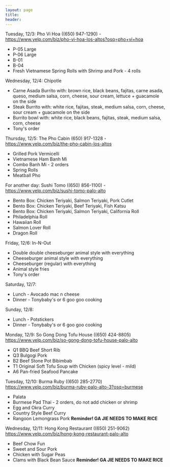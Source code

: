```yaml
---
layout: page
title:  
header: 
---
```


Tuesday, 12/3:
Pho Vi Hoa ((650) 947-1290) - https://www.yelp.com/biz/pho-vi-hoa-los-altos?osq=pho+vi+hoa
* P-05 Large
* P-06 Large
* B-01
* B-04
* Fresh Vietnamese Spring Rolls with Shrimp and Pork - 4 rolls

Wednesday, 12/4:
Chipotle
* Carne Asada Burrito with: brown rice, black beans, fajitas, carne asada, queso, medium salsa, corn, cheese, sour cream, lettuce + guacamole on the side
* Steak Burrito with: white rice, fajitas, steak, medium salsa, corn, cheese, sour cream + guacamole on the side
* Burrito bowl with: white rice, black beans, fajitas, steak, medium salsa, corn, cheese
* Tony's order

Thursday, 12/5:
The Pho Cabin (650) 917-1328 - https://www.yelp.com/biz/the-pho-cabin-los-altos
* Grilled Pork Vermicelli
* Vietnamese Ham Banh Mi
* Combo Banh Mi - 2 orders
* Spring Rolls
* Meatball Pho

For another day:
Sushi Tomo ((650) 856-1100) - https://www.yelp.com/biz/sushi-tomo-palo-alto
* Bento Box: Chicken Teriyaki, Salmon Teriyaki, Pork Cutlet
* Bento Box: Chicken Teriyaki, Beef Teriyaki, Fish Katsu
* Bento Box: Chicken Teriyaki, Salmon Teriyaki, California Roll
* Philadelphia Roll
* Hawaiian Roll
* Salmon Lover Roll
* Dragon Roll

Friday, 12/6:
In-N-Out
* Double double cheeseburger animal style with everything
* Cheeseburger animal style with everything
* Cheeseburger (regular) with everything
* Animal style fries
* Tony's order

Saturday, 12/7:
* Lunch - Avocado mac n cheese
* Dinner - Tonybaby's or 6 goo goo cooking

Sunday, 12/8:
* Lunch - Potstickers
* Dinner - Tonybaby's or 6 goo goo cooking

Monday, 12/9:
So Gong Dong Tofu House ((650) 424-8805) https://www.yelp.com/biz/so-gong-dong-tofu-house-palo-alto
* Q1 BBQ Beef Short Rib
* Q3 Bulgogi Pork
* B2 Beef Stone Pot Bibimbab
* T1 Original Soft Tofu Soup with Chicken (spicy level - mild)
* A6 Pan-fried Seafood Pancake

Tuesday, 12/10:
Burma Ruby ((650) 285-2770) https://www.yelp.com/biz/burma-ruby-palo-alto-3?osq=burmese
* Palata
* Burmese Pad Thai - 2 orders, do not add chicken or shrimp
* Egg and Okra Curry
* Country Style Beef Curry
* Rangoon Lemongrass Pork
**Reminder! GA JIE NEEDS TO MAKE RICE**

Wednesday, 12/11:
Hong Kong Restaurant ((650) 251-9062) https://www.yelp.com/biz/hong-kong-restaurant-palo-alto
* Beef Chow Fun
* Sweet and Sour Pork
* Chicken with Sugar Peas
* Clams with Black Bean Sauce
**Reminder! GA JIE NEEDS TO MAKE RICE**

<!-- Week of 8/26/19

 | Day       | Menu| 
 | --------- | --------- |
 | Monday    | Smoked salmon, tomato, garlic, romaine lettuce, and olive oil pasta |
 | Tuesday   | Rice with pepper chicken and grilled salmon over a bed of romaine lettuce |
 | Wednesday | Stuffed bell peppers with ground turkey, corn, tomatoes, black beans, pepper jack cheese and rice |
 | Thursday  | Korean tofu soup with chicken, napa cabbage, and tomatoes |
 | Friday    | Kimchi fried rice |
 | Saturday  | Buca di Beppo |
 | Sunday    | Dinner at LD's |

Week of 7/1/19

 | Day       | Menu| 
 | --------- | --------- |
 | Monday    | BBQ Pork Vietnamese Spring Rolls with Boiled Spinach and Miso Soup |
 | Tuesday   | Omurice with Stir-Fry Yam Leaves |
 | Wednesday | Pizz'a Chicago |
 | Thursday  | Sheng Jian Bao with Boiled Lettuce |
 | Friday    | Beyond Meat and Beef Hot Dogs |
 | Saturday  | Salmon Alfredo Pasta |
 | Sunday    | Korean Tofu Soup with Kimchi Rice Cakes |


Week of 2/18/19

 | Day       | Menu| 
 | --------- | --------- |
 | Monday    | Avocado Mac N Cheese - with grilled chicken and steamed broccoli |
 | Tuesday   | Omurice - with steamed broccoli |
 | Wednesday | Bibimbap - with kimchi, baby bok choy, bulgogi, and fried egg|
 | Thursday  | Kimchi Fried Rice - with steamed baby bok choy |
 | Friday    | Wonton Noodle Soup |
 | Saturday  | Shrimp Pasta Alfredo |
 | Sunday    | Rice - with Chinese stir fry |


Week of 2/11/19

 | Day       | Menu| 
 | --------- | --------- |
 | Monday    | Lox and cream cheese cucumber bagel |
 | Tuesday   | Pork and shrimp wontons in spicy soy sauce; kimchi, corn, pork and cheese wontons; fried cream cheese wontons; boiled bok choy |
 | Wednesday | Pork and shrimp wontons in spicy soy sauce; kimchi, corn, pork and cheese wontons; crab rangoons; boiled bok choy|
 | Thursday  | Rice - with steamed soy sauce salmon, teriyaki chicken wings, and broccoli |
 | Friday    | The Counter |
 | Saturday  | Rice - with steamed whole fish, pepper steak, and corn |
 | Sunday    | Pasta alfredo |


Week of 2/4/19

 | Day       | Menu| 
 | --------- | --------- |
 | Monday    | Rice with CNY Eve Leftovers - braised lamb with bean curd, spicy black bean pork ribs, BBQ pork, and turnip soup  |
 | Tuesday   | Dumplings, the frozen variety - with GTG Italian salad |
 | Wednesday | Pan Fried Salmon - with steamed broccoli and mashed potatoes|
 | Thursday  | Omurice - with BBQ pork  |
 | Friday    | Kimchi Fried Rice |
 | Saturday  | LD Residence |
 | Sunday    | Wonton Noodle Soup |


Week of 1/28/19

 | Day       | Menu| 
 | --------- | --------- |
 | Monday    | Beef Burger - with grilled onions, tomatoes, spinach, avocado, and american cheese & GTG southwestern salad |
 | Tuesday   | Black bean pork and napa over stir fried rice cakes |
 | Wednesday | Omurice - with vegetarian potstickers |
 | Thursday  | Spaghetti bolognese |
 | Friday    | Rice - with tomato beef, garlic bok choy, and boiled spinach |
 | Saturday  | Izakaya Mai |
 | Sunday    | Chinese New Year Eve Dinner |


Week of 1/21/19

 | Day       | Menu| 
 | --------- | --------- |
 | Monday    | Grilled salmon - with steamed carrots and mashed potatoes |
 | Tuesday   | Dumplings, the frozen variety |
 | Wednesday | Kimchi tofu soup |
 | Thursday  | Tech conference |
 | Friday    | Wonton noodle soup |
 | Saturday  | Wonton noodle soup - with homemade BBQ pork bun |
 | Sunday    | Sous vide sea bass - with carmelized mushrooms and onions, steamed rice, and steamed corn |



Week of 1/14/19

 | Day       | Menu| 
 | --------- | --------- |
 | Monday    | Omurice |
 | Tuesday   | Rice - with grilled teriyaki chicken wings and stir fry bok choy |
 | Wednesday | Kimchi Fried Rice |
 | Thursday  | The Counter |
 | Friday    | Korean Tofu Soup - with rice noodles |
 | Saturday  | Grilled Salmon - with mashed potatoes and asparagus |
 | Sunday    | Beef Curry |



Week of 1/7/19
 
 | Day       | Menu| 
 | --------- | --------- |
 | Monday    | Omurice |
 | Tuesday   | Meatloaf Sandwich|
 | Wednesday | Avocado Mac N Cheese |
 | Thursday  | Rice - with beef and broccoli and stir fry garlic bok choy|
 | Friday    | Pizza - choose your own topping |
 | Saturday  | Leftover Pizza|
 | Sunday    | Dumplings - the freezer kind|
 

Week of 12/31/18

 | Day       | Menu| 
 | --------- | --------- |
 | Monday    | Sous Vide Steak - marinated with salt & pepper and teriyaki sauce, Stuffed Shells, Roasted Brussels Sprouts |
 | Tuesday   | Sheng Jian Bao - with boiled iceberg lettuce and baked hot dog buns|
 | Wednesday | Febras Panadas - covered with pan fried onions and peppers in light vinagrette |
 | Thursday  | Rice - with stir fried garlic bok choy and szechuan hot sauce drizzled over steamed broccoli|
 | Friday    | Spaghetti Bolognese |
 | Saturday  | Sushi - dragon roll, forty-niner roll, philly roll, california roll, futo maki roll, hamachi and green onion roll, cucumber roll, inari|
 | Sunday    | Rice - with kimchi tofu soup and pepper beef|


Week of 12/17/18

 | Day       | Menu | 
 | --------- | --------- | 
 | Monday    | Rice - with oven roasted soy chicken wings and asparagus on the side |
 | Tuesday   | Avocado Mac N Cheese - with salt and pepper chicken thighs and side garden salad | 
 | Wednesday | Spaghetti Bolognese - with basic salad | 
 | Thursday  | Rice - with assorted stir fry veggies | 
 | Friday    | Gintei | 
 | Saturday  | LD's | 
 | Sunday    | Out of Town | 


 | Day       | Menu | 
 | --------- | --------- | 
 | Monday    | | 
 | Tuesday   | | 
 | Wednesday | | 
 | Thursday  | | 
 | Friday    | | 
 | Saturday  | | 
 | Sunday    | | 

Week of 12/10/18

 | Day       | Menu         |
 | --------- | ------------ |
 | Monday    | Pizza Chicago - Eddie Gaedel, Joliet Jake, The Fridge |
 | Tuesday   | Rice - with chicken in black bean sauce over bok choy |
 | Wednesday | Steak Fajitas - with mango guacamole, sour cream, shredded cheese, and white rice |
 | Thursday  | Miso Ramen - with napa cabbage, green onion, soft boiled egg, and basic salad |
 | Friday    | Twitch Holiday Party |
 | Saturday  | Somen on Ice - with ginger, green onion, and soy sauce |
 | Sunday    | Rice - with chicken in black bean sauce over napa cabbage|
--> 
